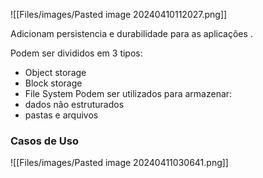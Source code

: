 ![[Files/images/Pasted image 20240410112027.png]]


Adicionam persistencia e durabilidade para as aplicações .

Podem ser divididos em 3 tipos:
* Object storage 
* Block storage
* File System
Podem ser utilizados para armazenar:
* dados não estruturados 
* pastas e arquivos

### Casos de Uso


![[Files/images/Pasted image 20240411030641.png]]
